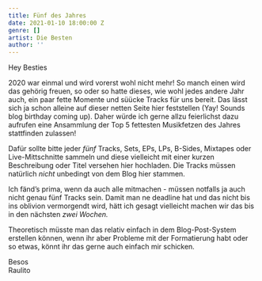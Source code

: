```yaml
---
title: Fünf des Jahres
date: 2021-01-10 18:00:00 Z
genre: []
artist: Die Besten
author: ''
---
```


Hey Besties

2020 war einmal und wird vorerst wohl nicht mehr! So manch einen wird das gehörig freuen, so oder so hatte dieses, wie wohl jedes andere Jahr auch, ein paar fette Momente und süücke Tracks für uns bereit. Das lässt sich ja schon alleine auf dieser netten Seite hier feststellen (Yay! Sounds blog birthday coming up). Daher würde ich gerne allzu feierlichst dazu aufrufen eine Ansammlung der Top 5 fettesten Musikfetzen des Jahres stattfinden zulassen!

Dafür sollte bitte jeder _fünf_ Tracks, Sets, EPs, LPs, B-Sides, Mixtapes oder Live-Mittschnitte sammeln und diese vielleicht mit einer kurzen Beschreibung oder Titel versehen hier hochladen. Die Tracks müssen natürlich _nicht_ unbedingt von dem Blog hier stammen.

Ich fänd’s prima, wenn da auch alle mitmachen - müssen notfalls ja auch nicht genau fünf Tracks sein. Damit man ne deadline hat und das nicht bis ins oblivion vermorgendt wird, hätt ich gesagt vielleicht machen wir das bis in den nächsten _zwei Wochen._

Theoretisch müsste man das relativ einfach in dem Blog-Post-System erstellen können, wenn ihr aber Probleme mit der Formatierung habt oder so etwas, könnt ihr das gerne auch einfach mir schicken.

Besos  
Raulito